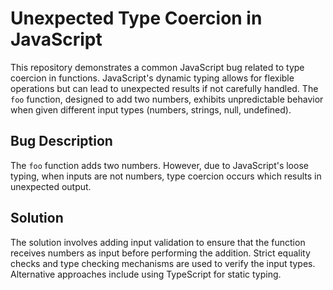# Unexpected Type Coercion in JavaScript

This repository demonstrates a common JavaScript bug related to type coercion in functions.  JavaScript's dynamic typing allows for flexible operations but can lead to unexpected results if not carefully handled.  The `foo` function, designed to add two numbers, exhibits unpredictable behavior when given different input types (numbers, strings, null, undefined).

## Bug Description
The `foo` function adds two numbers. However, due to JavaScript's loose typing, when inputs are not numbers, type coercion occurs which results in unexpected output.

## Solution
The solution involves adding input validation to ensure that the function receives numbers as input before performing the addition.   Strict equality checks and type checking mechanisms are used to verify the input types.  Alternative approaches include using TypeScript for static typing.